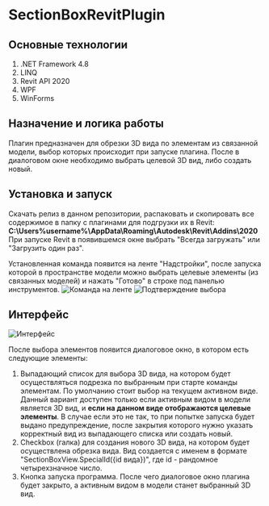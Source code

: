 # SectionBoxRevitPlugin
## Основные технологии
1. .NET Framework 4.8
2. LINQ
3. Revit API 2020
4. WPF
5. WinForms

## Назначение и логика работы
Плагин предназначен для обрезки 3D вида по элементам из связанной модели, выбор которых происходит при запуске плагина. После в диалоговом окне необходимо выбрать целевой 3D вид, либо создать новый.
  
## Установка и запуск
Скачать релиз в данном репозитории, распаковать и скопировать все содержимое в папку с плагинами для подгрузки их в Revit: **C:\Users\%username%\AppData\Roaming\Autodesk\Revit\Addins\2020**
При запуске Revit в появившемся окне выбрать "Всегда загружать" или "Загрузить один раз".

Установленная команда появится на ленте "Надстройки", после запуска которой в пространстве модели можно выбрать целевые элементы (из связанных моделей) и нажать "Готово" в строке под панелью инструментов.
![Команда на ленте](https://github.com/ipbtech/SectionBoxRevitPlugin/assets/110702050/a965f97f-f28a-4a42-91c6-558c783fd7a1)
![Подтверждение выбора](https://github.com/ipbtech/SectionBoxRevitPlugin/assets/110702050/4012b7b5-6657-452c-8392-6cff13622d11)

## Интерфейс

![Интерфейс](https://github.com/ipbtech/SectionBoxRevitPlugin/assets/110702050/0f39f143-bf40-40ad-bcb7-28023e870ed8)

После выбора элементов появится диалоговое окно, в котором есть следующие элементы:
1. Выпадающий список для выбора 3D вида, на котором будет осуществляться подрезка по выбранным при старте команды элементам. По умолчанию стоит выбор на текущем активном виде. Данный вариант доступен только если активным видом в модели является 3D вид, и __если на данном виде отображаются целевые элементы__. В случае если это не так, то при попытке запуска будет выдано предупреждение, после закрытия которого нужно указать корректный вид из выпадающего списка или создать новый.
2. Checkbox (галка) для создания нового 3D вида, на котором будет осуществлена обрезка вида. Вид создается с именем в формате "SectionBoxView.SpecialId({id вида})", где id - рандомное четырехзначное число.
3. Кнопка запуска программа. После чего диалоговое окно плагина будет закрыто, а активным видом в модели станет выбранный 3D вид.

